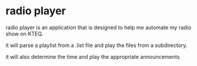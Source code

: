 # radio player

radio player is an application that is designed to help me automate my radio show on KTEQ.

it will parse a playlist from a .list file and play the files from a subdirectory.

it will also determine the time and play the appropriate announcements